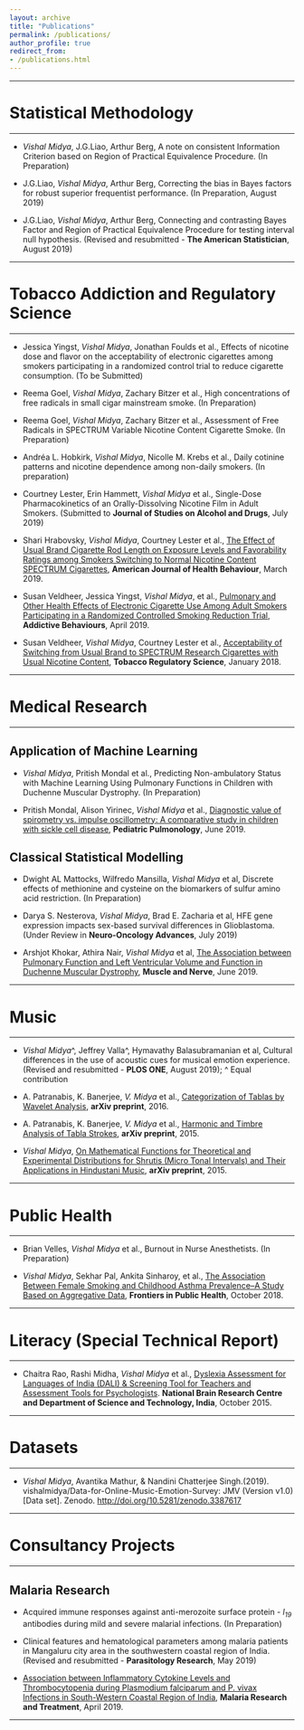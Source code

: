 ```yaml
---
layout: archive
title: "Publications"
permalink: /publications/
author_profile: true
redirect_from: 
- /publications.html
---
```


--- 

# Statistical Methodology

--- 

* <span style="text-align: justify"> _Vishal Midya_, J.G.Liao, Arthur Berg, A note on consistent Information Criterion based on Region of Practical Equivalence Procedure. (In Preparation)</span>

* <span style="text-align: justify"> J.G.Liao, _Vishal Midya_, Arthur Berg, Correcting the bias in Bayes factors for robust superior frequentist performance. (In Preparation, August 2019)</span>

* <span style="text-align: justify"> J.G.Liao, _Vishal Midya_, Arthur Berg, Connecting and contrasting Bayes Factor and Region of Practical Equivalence Procedure for testing interval null hypothesis. (Revised and resubmitted - **The American Statistician**, August 2019)</span>


---

# Tobacco Addiction and Regulatory Science

--- 

* <span style="text-align: justify"> Jessica Yingst, _Vishal Midya_, Jonathan Foulds et al., Effects of nicotine dose and flavor on the acceptability of electronic cigarettes among smokers participating in a randomized control trial to reduce cigarette consumption. (To be Submitted)</span>

* <span style="text-align: justify"> Reema Goel, _Vishal Midya_, Zachary Bitzer et al., High concentrations of free radicals in small cigar mainstream smoke. (In Preparation)</span>  

* <span style="text-align: justify"> Reema Goel, _Vishal Midya_, Zachary Bitzer et al., Assessment of Free Radicals in SPECTRUM Variable Nicotine Content Cigarette Smoke. (In Preparation)</span> 

* <span style="text-align: justify">Andréa L. Hobkirk, _Vishal Midya_, Nicolle M. Krebs et al., Daily cotinine patterns and nicotine dependence among non-daily smokers. (In preparation)</span>

* <span style="text-align: justify">Courtney Lester, Erin Hammett, _Vishal Midya_ et al., Single-Dose Pharmacokinetics of an Orally-Dissolving Nicotine Film in Adult Smokers. (Submitted to **Journal of Studies on Alcohol and Drugs**, July 2019)</span>

* <span style="text-align: justify"> Shari Hrabovsky, _Vishal Midya_, Courtney Lester et al.,<span style ="color:purple"> [The Effect of Usual Brand Cigarette Rod Length on Exposure Levels and Favorability Ratings among Smokers Switching to Normal Nicotine Content SPECTRUM Cigarettes](https://doi.org/10.5993/AJHB.43.2.14)</span>, **American Journal of Health Behaviour**, March 2019. </span>

* <span style="text-align: justify"> Susan Veldheer, Jessica Yingst, _Vishal Midya_, et al.,<span style ="color:purple"> [Pulmonary and Other Health Effects of Electronic Cigarette Use Among Adult Smokers Participating in a Randomized Controlled Smoking Reduction Trial](https://doi.org/10.1016/j.addbeh.2018.10.041)</span>, **Addictive Behaviours**, April 2019. </span>

* <span style="text-align: justify"> Susan Veldheer, _Vishal Midya_, Courtney Lester et al.,<span style ="color:purple"> [Acceptability of Switching from Usual Brand to SPECTRUM Research Cigarettes with Usual Nicotine Content](https://doi.org/10.18001/TRS.4.1.4)</span>, **Tobacco Regulatory Science**, January 2018. </span>


---

# Medical Research

---

## Application of Machine Learning

* <span style="text-align: justify"> _Vishal Midya_, Pritish Mondal et al., Predicting Non-ambulatory Status with Machine Learning Using Pulmonary Functions in Children with Duchenne Muscular Dystrophy. (In Preparation)</span>

* <span style="text-align: justify"> Pritish Mondal, Alison Yirinec, _Vishal Midya_ et al.,<span style ="color:purple"> [Diagnostic value of spirometry vs. impulse oscillometry: A comparative study in children with sickle cell disease](https://onlinelibrary.wiley.com/doi/abs/10.1002/ppul.24382)</span>, **Pediatric Pulmonology**, June 2019. </span>

## Classical Statistical Modelling

* <span style="text-align: justify"> Dwight AL Mattocks, Wilfredo Mansilla, _Vishal Midya_ et al, Discrete effects of methionine and cysteine on the biomarkers of sulfur amino acid restriction. (In Preparation)</span>

* <span style="text-align: justify"> Darya S. Nesterova, _Vishal Midya_, Brad E. Zacharia et al, HFE gene expression impacts sex-based survival differences in Glioblastoma. (Under Review in **Neuro-Oncology Advances**, July 2019)</span>

* <span style="text-align: justify"> Arshjot Khokar, Athira Nair, _Vishal Midya_ et al,<span style ="color:purple"> [The Association between Pulmonary Function and Left Ventricular Volume and Function in Duchenne Muscular Dystrophy](https://doi.org/10.1002/mus.26623)</span>, **Muscle and Nerve**, June 2019. </span>


---

# Music

---

* <span style="text-align: justify"> _Vishal Midya_^, Jeffrey Valla^, Hymavathy Balasubramanian et al, Cultural differences in the use of acoustic cues for musical emotion experience. (Revised and resubmitted - **PLOS ONE**, August 2019); ^ Equal contribution</span>

* <span style="text-align: justify"> A. Patranabis, K. Banerjee, _V. Midya_ et al.,<span style ="color:purple"> [Categorization of Tablas by Wavelet Analysis](https://arxiv.org/abs/1601.02489)</span>, **arXiv preprint**, 2016. </span> 

* <span style="text-align: justify"> A. Patranabis, K. Banerjee, _V. Midya_ et al.,<span style ="color:purple"> [Harmonic and Timbre Analysis of Tabla Strokes](https://arxiv.org/abs/1510.04880)</span>, **arXiv preprint**, 2015. </span> 

* <span style="text-align: justify"> _Vishal Midya_,<span style ="color:purple"> [On Mathematical Functions for Theoretical and Experimental Distributions for Shrutis (Micro Tonal Intervals) and Their Applications in Hindustani Music](https://arxiv.org/abs/1502.03679v1)</span>, **arXiv preprint**, 2015. </span>


---

# Public Health

---

* <span style="text-align: justify"> Brian Velles, _Vishal Midya_ et al., Burnout in Nurse Anesthetists. (In Preparation)</span>

* <span style="text-align: justify"> _Vishal Midya_, Sekhar Pal, Ankita Sinharoy, et al.,<span style ="color:purple"> [The Association Between Female Smoking and Childhood Asthma Prevalence–A Study Based on Aggregative Data](https://doi.org/10.3389/fpubh.2018.00295)</span>, **Frontiers in Public Health**, October 2018. </span>

---

# Literacy (Special Technical Report)

---

* <span style="text-align: justify"> Chaitra Rao, Rashi Midha, _Vishal Midya_ et al.,<span style ="color:purple"> [Dyslexia Assessment for Languages of India (DALI) & Screening Tool for Teachers and Assessment Tools for Psychologists](http://14.139.62.11/DALI/index.php)</span>. **National Brain Research Centre and Department of Science and Technology, India**, October 2015. </span>


---

# Datasets

--- 

* _Vishal Midya_, Avantika Mathur, & Nandini Chatterjee Singh.(2019). vishalmidya/Data-for-Online-Music-Emotion-Survey: JMV (Version v1.0) [Data set]. Zenodo. http://doi.org/10.5281/zenodo.3387617

---

# Consultancy Projects

---

## Malaria Research

* <span style="text-align: justify"> Acquired immune responses against anti-merozoite surface protein - _l<sub>19</sub>_ antibodies during mild and severe malarial infections. (In Preparation)</span>

* <span style="text-align: justify"> Clinical features and hematological parameters among malaria patients in Mangaluru city area in the southwestern coastal region of India. (Revised and resubmitted - **Parasitology Research**, May 2019)</span>

* <span style="text-align: justify"> <span style ="color:purple"> [Association between Inflammatory Cytokine Levels and Thrombocytopenia during Plasmodium falciparum and P. vivax Infections in South-Western Coastal Region of India](https://doi.org/10.1155/2019/4296523)</span>,  **Malaria Research and Treatment**, April 2019. </span>  

---


